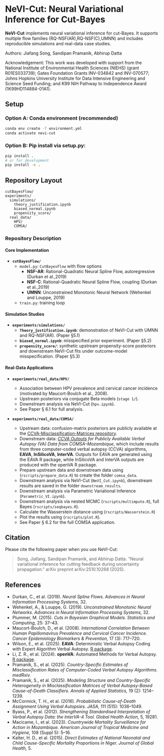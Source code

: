 # NeVI-Cut: Neural Variational Inference for Cut-Bayes

**NeVI-Cut** implements neural variational inference for cut-Bayes. It supports multiple flow families (RQ-NSF(AR),RQ-NSF(C),UMNN) and includes reproducible simulations and real-data case studies.

Authors: Jiafang Song, Sandipan Pramanik, Abhirup Datta

Acknowledgement: This work was developed with support from the National Institute of Environmental Health Sciences (NIEHS) (grant R01ES033739); Gates Foundation Grants  INV-034842 and INV-070577; Johns Hopkins University Institute for Data Intensive Engineering and Science Seed Funding; and K99 NIH Pathway to Independence Award (1K99HD114884-01A1).


## Setup
### Option A: Conda environment (recommended)
```bash
conda env create -f environment.yml
conda activate nevi-cut
```

### Option B: Pip install via setup.py:
```bash
pip install .
# or for development
pip install -e .
```

## Repository Layout
```
cutBayesFlow/          
experiments/            
  simulations/
    theory_justification.ipynb
    biased_normal.ipynb
    propensity_score/
  real_data/
    HPV/
    COMSA/
```

### Repository Description

#### Core Implementation
- **`cutBayesFlow/`**
  - `model.py`: `CutBayesFlow` with flow options
    - **NSF-AR**: Rational-Quadratic Neural Spline Flow, autoregressive (Durkan et al.,2019)
    - **NSF-C**: Rational-Quadratic Neural Spline Flow, coupling (Durkan et al.,2019)
     - **UMNN**: Unconstrained Monotonic Neural Network (Wehenkel and Louppe, 2019)
  - `train.py`: training loop

#### Simulation Studies
- **`experiments/simulations/`**
  - **`Theory_justification.ipynb`**: demonstration of NeVI-Cut with UMNN and RQ-NSF(AR). (Paper §5.1)
  - **`biased_normal.ipynb`**: misspecified prior experiment. (Paper §5.2)
  - **`propensity_score/`**: synthetic upstream propensity-score posteriors and downstream NeVI-Cut fits under outcome-model misspecification. (Paper §5.3)

#### Real-Data Applications
- **`experiments/real_data/HPV/`**
  - Association between HPV prevalence and cervical cancer incidence (motivated by Maucort-Boulch et al., 2008).  
  - Upstream posteriors via conjugate Beta models (`stage 1/`).  
  - Downstream analysis via NeVI-Cut (`hpv.ipynb`). 
  - See Paper § 6.1 for full analysis.

- **`experiments/real_data/COMSA/`**
  - Upstream data: confusion-matrix posteriors are publicly available at the [CCVA-Misclassification-Matrices repository](https://github.com/sandy-pramanik/CCVA-Misclassification-Matrices).  
  - Downstream data: *[CCVA Outputs](https://github.com/sandy-pramanik/vacalibration/tree/main/data) for Publicly Available Verbal Autopsy (VA) Data from COMSA–Mozambique*, which include results from three computer-coded verbal autopsy (CCVA) algorithms, **EAVA**, **InSilicoVA**, **InterVA**. Outputs for EAVA are generated using the EAVA R package, while InSilicoVA and InterVA outputs are produced with the openVA R package.
  - Prepare upstream data and downstream data using (`rscripts/prepare_data.R`) to create the folder `comsa_data`.
  - Downstream analysis via NeVI-Cut (`NeVI_Cut.ipynb`), downstream results are saved in the folder `downstream_results`.
  - Downstream analysis via Parametric Variational Inference (`Parametric_VI.ipynb`). 
  - Downstream analysis via nested MCMC (`rscripts/multimpute.R`), full Bayes (`rscripts/seqbayes.R`).
  - Calculate the Wasserstein distance using (`rscripts/Wasserstein.R`) 
  - Plot the results using (`rscripts/plot.R`).
  - See Paper § 6.2 for the full COMSA application.

## Citation
Please cite the following paper when you use NeVI-Cut:
> Song, Jiafang, Sandipan Pramanik, and Abhirup Datta. "Neural variational inference for cutting feedback during uncertainty propagation." arXiv preprint arXiv:2510.10268 (2025).

## References
- Durkan, C., et al. (2019). *Neural Spline Flows.* *Advances in Neural Information Processing Systems,* 32.
- Wehenkel, A., & Louppe, G. (2019). *Unconstrained Monotonic Neural Networks.* *Advances in Neural Information Processing Systems,* 32.  
- Plummer, M. (2015). *Cuts in Bayesian Graphical Models.* *Statistics and Computing,* 25: 37–43.
- Maucort-Boulch, D., et al. (2008). *International Correlation Between Human Papillomavirus Prevalence and Cervical Cancer Incidence.* *Cancer Epidemiology Biomarkers & Prevention,* 17 (3): 717–720.
- Wilson, E., et al. (2025). **EAVA**: Deterministic Verbal Autopsy Coding with Expert Algorithm Verbal Autopsy. [R package](https://doi.org/10.32614/CRAN.package.EAVA).  
- Li, Z. R., et al. (2024). **openVA**: Automated Methods for Verbal Autopsy. [R package](https://cran.r-project.org/web/packages/openVA/index.html).  
- Pramanik, S., et al. (2025). *Country-Specific Estimates of Misclassification Rates of Computer-Coded Verbal Autopsy Algorithms.* *medRxiv.*  
- Pramanik, S., et al. (2025). *Modeling Structure and Country-Specific Heterogeneity in Misclassification Matrices of Verbal Autopsy-Based Cause-of-Death Classifiers.* *Annals of Applied Statistics,* 19 (2): 1214–1239.  
- McCormick, T. H., et al. (2016). *Probabilistic Cause-of-Death Assignment Using Verbal Autopsies.* *JASA,* 111 (515): 1036–1049.  
- Byass, P., et al. (2012). *Strengthening Standardised Interpretation of Verbal Autopsy Data: the InterVA-4 Tool.* *Global Health Action,* 5, 19281.  
- Macicame, I., et al. (2023). *Countrywide Mortality Surveillance for Action in Mozambique.* *American Journal of Tropical Medicine and Hygiene,* 108 (Suppl 5): 5–16.  
- Kalter, H. D., et al. (2015). *Direct Estimates of National Neonatal and Child Cause-Specific Mortality Proportions in Niger.* *Journal of Global Health,* 5.
